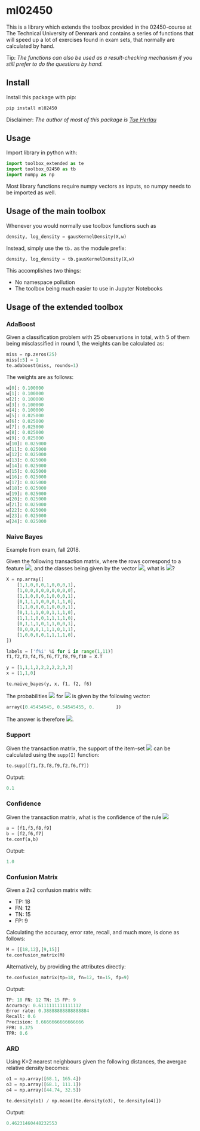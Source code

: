 # ml02450
This is a library which extends the toolbox provided in the 02450-course at The Technical University of Denmark and contains a series of functions that will speed up a lot of exercises found in exam sets, that normally are calculated by hand. 

Tip: *The functions can also be used as a result-checking mechanism if you still prefer to do the questions by hand.*
## Install
Install this package with pip:
```bash
pip install ml02450
```
Disclaimer: *The author of most of this package is [Tue Herlau](https://www.dtu.dk/english/Service/Phonebook/Person?id=43504&cpid=109221&tab=1)*

## Usage
Import library in python with:
```python
import toolbox_extended as te
import toolbox_02450 as tb
import numpy as np
```
Most library functions require numpy vectors as inputs, so numpy needs to be imported as well.

## Usage of the main toolbox

Whenever you would normally use toolbox functions such as 

```python
density, log_density = gausKernelDensity(X,w)
```

Instead, simply use the `tb.` as the module prefix:

```python
density, log_density = tb.gausKernelDensity(X,w)
```

This accomplishes two things:
 * No namespace pollution
 * The toolbox being much easier to use in Jupyter Notebooks
 
## Usage of the extended toolbox
### AdaBoost
Given a classification problem with 25 observations in total, with 5 of them being misclassified in round 1, the weights can be calculated as:

```python
miss = np.zeros(25)
miss[:5] = 1
te.adaboost(miss, rounds=1)
```

The weights are as follows:
```python
w[0]: 0.100000
w[1]: 0.100000
w[2]: 0.100000
w[3]: 0.100000
w[4]: 0.100000
w[5]: 0.025000
w[6]: 0.025000
w[7]: 0.025000
w[8]: 0.025000
w[9]: 0.025000
w[10]: 0.025000
w[11]: 0.025000
w[12]: 0.025000
w[13]: 0.025000
w[14]: 0.025000
w[15]: 0.025000
w[16]: 0.025000
w[17]: 0.025000
w[18]: 0.025000
w[19]: 0.025000
w[20]: 0.025000
w[21]: 0.025000
w[22]: 0.025000
w[23]: 0.025000
w[24]: 0.025000
```

### Naive Bayes
Example from exam, fall 2018. 

Given the following transaction matrix, where the rows correspond to a feature ![](https://tex.s2cms.ru/svg/%24f_i%24), and the classes being given by the vector ![](https://tex.s2cms.ru/svg/%24y%24), 
what is ![](https://tex.s2cms.ru/svg/%24P%28y%3D1%20%5Cmid%20f_1%3D1%2C%20f_2%3D1.%20f_6%3D0%29%24)?
```python
X = np.array([
    [1,1,0,0,0,1,0,0,0,1],
    [1,0,0,0,0,0,0,0,0,0],
    [1,1,0,0,0,1,0,0,0,1],
    [0,1,1,1,0,0,0,1,1,0],
    [1,1,0,0,0,1,0,0,0,1],
    [0,1,1,1,0,0,1,1,1,0],
    [1,1,1,0,0,1,1,1,1,0],
    [0,1,1,1,0,1,1,0,0,1],
    [0,0,0,0,1,1,1,0,1,1],
    [1,0,0,0,0,1,1,1,1,0],
])

labels = ['f%i' %i for i in range(1,11)]
f1,f2,f3,f4,f5,f6,f7,f8,f9,f10 = X.T

y = [1,1,1,2,2,2,2,2,3,3]
x = [1,1,0]

te.naive_bayes(y, x, f1, f2, f6)
```

The probabilities ![](https://tex.s2cms.ru/svg/%24P%28y%3Dc%20%5Cmid%20f_1%3D1%2C%20f_2%3D1.%20f_6%3D0%29%24) for ![](https://tex.s2cms.ru/svg/%24c%3D1%2C2%2C3%24) is given by the following vector:
```python
array([0.45454545, 0.54545455, 0.        ])
```
The answer is therefore ![](https://tex.s2cms.ru/svg/%24y%3D0.45%24).

### Support
Given the transaction matrix, the support of the item-set ![](https://tex.s2cms.ru/svg/%24%5C%7Bf_1%2C%20f_3%2C%20f_8%2C%20f_9%2C%20f_2%2C%20f_6%2C%20f_7%5C%7D%24)  can be calculated using the `supp(I)` function: 
```python
te.supp([f1,f3,f8,f9,f2,f6,f7])
```
Output:
```python
0.1
```

### Confidence
Given the transaction matrix, what is the confidence of the rule ![](https://tex.s2cms.ru/svg/%24%5C%7Bf_1%2C%20f_3%2C%20f_8%2C%20f_9%5C%7D%20%5Crightarrow%20%5C%7Bf_2%2Cf_6%2Cf_7%5C%7D%24)  
```python
a = [f1,f3,f8,f9]
b = [f2,f6,f7]
te.conf(a,b)
```
Output:
```python
1.0
```

### Confusion Matrix
Given a 2x2 confusion matrix with:
 * TP: 18
 * FN: 12
 * TN: 15
 * FP: 9

Calculating the accuracy, error rate, recall, and much more, is done as follows:
```python
M = [[18,12],[9,15]]
te.confusion_matrix(M)
```

Alternatively, by providing the attributes directly:

```python
te.confusion_matrix(tp=18, fn=12, tn=15, fp=9)
```

Output:
```python
TP: 18 FN: 12 TN: 15 FP: 9
Accuracy: 0.6111111111111112
Error rate: 0.38888888888888884
Recall: 0.6
Precision: 0.6666666666666666
FPR: 0.375
TPR: 0.6
```

### ARD
Using K=2 nearest neighbours given the following distances, the avergae relative density becomes:
```python
o1 = np.array([68.1, 165.4])
o3 = np.array([68.1, 111.1])
o4 = np.array([44.74, 32.5])

te.density(o1) / np.mean([te.density(o3), te.density(o4)])
```

Output:
```python
0.46231460448232553
```